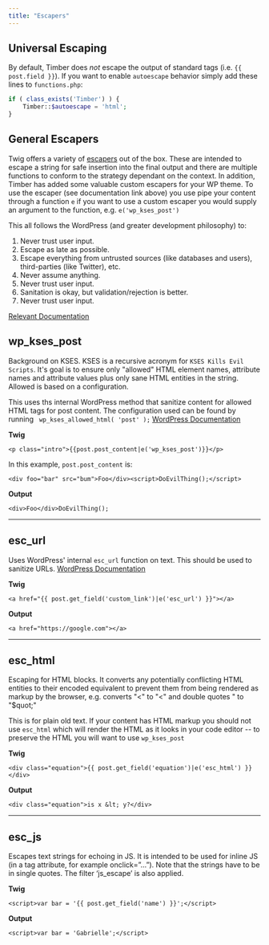 ```yaml
---
title: "Escapers"
---
```


## Universal Escaping

By default, Timber does *not* escape the output of standard tags (i.e. `{{ post.field }}`). If you want to enable `autoescape` behavior simply add these lines to `functions.php`:

```php
if ( class_exists('Timber') ) {
	Timber::$autoescape = 'html';
}
```

## General Escapers

Twig offers a variety of [escapers](https://twig.symfony.com/doc/filters/escape.html) out of the box. These are intended to escape a string for safe insertion into the final output and there are multiple functions to conform to the strategy dependant on the context. In addition, Timber has added some valuable custom escapers for your WP theme. To use the escaper (see documentation link above) you use pipe your content through a function `e` if you want to use a custom escaper you would supply an argument to the function, e.g. `e('wp_kses_post')`

This all follows the WordPress (and greater development philosophy) to:

1. Never trust user input.
2. Escape as late as possible.
3. Escape everything from untrusted sources (like databases and users), third-parties (like Twitter), etc.
4. Never assume anything.
5. Never trust user input.
6. Sanitation is okay, but validation/rejection is better.
7. Never trust user input.

[Relevant Documentation](https://vip.wordpress.com/documentation/vip/best-practices/security/validating-sanitizing-escaping/)

## wp_kses_post

Background on KSES. KSES is a recursive acronym for `KSES Kills Evil Scripts`. It's goal is to ensure only  "allowed" HTML element names, attribute names and attribute values plus only sane HTML entities in the string. Allowed is based on a configuration.

This uses ths internal WordPress method that sanitize content for allowed HTML tags for post content. The configuration used can be found by running ` wp_kses_allowed_html( 'post' );` [WordPress Documentation](https://codex.wordpress.org/Function_Reference/wp_kses_post)

**Twig**

`<p class="intro">{{post.post_content|e('wp_kses_post')}}</p>`

In this example, `post.post_content` is:

`<div foo="bar" src="bum">Foo</div><script>DoEvilThing();</script>`

**Output**

`<div>Foo</div>DoEvilThing();`

* * *

## esc_url
Uses WordPress' internal `esc_url` function on text. This should be used to sanitize URLs. [WordPress Documentation](https://codex.wordpress.org/Function_Reference/esc_url)

**Twig**

`<a href="{{ post.get_field('custom_link')|e('esc_url') }}"></a>`

**Output**

`<a href="https://google.com"></a>`

* * *

## esc_html

Escaping for HTML blocks. It converts any potentially conflicting HTML entities to their encoded equivalent to prevent them from being rendered as markup by the browser, e.g. converts "<" to "&lt;" and double quotes " to "$quot;"

This is for plain old text. If your content has HTML markup you should not use `esc_html` which will render the HTML as it looks in your code editor -- to preserve the HTML you will want to use `wp_kses_post`

**Twig**

`<div class="equation">{{ post.get_field('equation')|e('esc_html') }}</div>`

**Output**

`<div class="equation">is x &lt; y?</div>`

* * *

## esc_js

Escapes text strings for echoing in JS. It is intended to be used for inline JS (in a tag attribute, for example onclick=”…”). Note that the strings have to be in single quotes. The filter ‘js_escape’ is also applied.

**Twig**

`<script>var bar = '{{ post.get_field('name') }}';</script>`

**Output**

`<script>var bar = 'Gabrielle';</script>`
